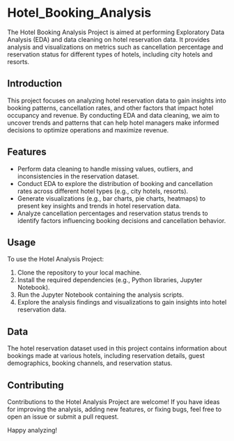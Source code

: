 # Hotel_Booking_Analysis

The Hotel Booking Analysis Project is aimed at performing Exploratory Data Analysis (EDA) and data cleaning on hotel reservation data. It provides analysis and visualizations on metrics such as cancellation percentage and reservation status for different types of hotels, including city hotels and resorts.

## Introduction

This project focuses on analyzing hotel reservation data to gain insights into booking patterns, cancellation rates, and other factors that impact hotel occupancy and revenue. By conducting EDA and data cleaning, we aim to uncover trends and patterns that can help hotel managers make informed decisions to optimize operations and maximize revenue.

## Features

- Perform data cleaning to handle missing values, outliers, and inconsistencies in the reservation dataset.
- Conduct EDA to explore the distribution of booking and cancellation rates across different hotel types (e.g., city hotels, resorts).
- Generate visualizations (e.g., bar charts, pie charts, heatmaps) to present key insights and trends in hotel reservation data.
- Analyze cancellation percentages and reservation status trends to identify factors influencing booking decisions and cancellation behavior.

## Usage

To use the Hotel Analysis Project:

1. Clone the repository to your local machine.
2. Install the required dependencies (e.g., Python libraries, Jupyter Notebook).
3. Run the Jupyter Notebook containing the analysis scripts.
4. Explore the analysis findings and visualizations to gain insights into hotel reservation data.

## Data

The hotel reservation dataset used in this project contains information about bookings made at various hotels, including reservation details, guest demographics, booking channels, and reservation status.

## Contributing

Contributions to the Hotel Analysis Project are welcome! If you have ideas for improving the analysis, adding new features, or fixing bugs, feel free to open an issue or submit a pull request.

Happy analyzing!

